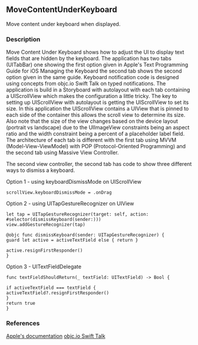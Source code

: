 
## MoveContentUnderKeyboard
Move content under keyboard when displayed.

### Description
Move Content Under Keyboard shows how to adjust the UI to display text fields that are hidden by the keyboard. The application has two tabs (UITabBar) one showing the first option given in Apple's Text Programming Guide for iOS Managing the Keyboard the second tab shows the second option given in the same guide. Keyboard notification code is designed using concepts from objc.io Swift Talk on typed notifications. The application is build in a Storyboard with autolayout with each tab containing a UIScrollView which makes the configuration a little tricky. The key to setting up UIScrollView with autolayout is getting the UIScrollView to set its size. In this application the UIScrollView contains a UIView that is pinned to each side of the container this allows the scroll view to determine its size. Also note that the size of the view changes based on the device layout (portrait vs landscape) due to the UIImageView constraints being an aspect ratio and the width constraint being a percent of a placeholder label field. The architecture of each tab is different with the first tab using MVVM (Model-View-ViewModel) with POP (Protocol-Oriented Programming) and the second tab using Massive View Controller.

The second view controller, the second tab has code to show three different ways to dismiss a keyboard.

Option 1 - using keyboardDismissMode on UIScrollView
```
scrollView.keyboardDismissMode = .onDrag
```

Option 2 - using UITapGestureRecognizer on UIView
```
let tap = UITapGestureRecognizer(target: self, action: #selector(dismissKeyboard(sender:)))
view.addGestureRecognizer(tap)

@objc func dismissKeyboard(sender: UITapGestureRecognizer) {
guard let active = activeTextField else { return }

active.resignFirstResponder()
}
```
Option 3 - UITextFieldDelegate
```
func textFieldShouldReturn(_ textField: UITextField) -> Bool {

if activeTextField === textField {
activeTextField?.resignFirstResponder()
}
return true
}
```

### References
[Apple's documentation](https://developer.apple.com/library/content/documentation/StringsTextFonts/Conceptual/TextAndWebiPhoneOS/KeyboardManagement/KeyboardManagement.html)
 [objc.io Swift Talk](https://talk.objc.io/episodes/S01E27-typed-notifications-part-1)
